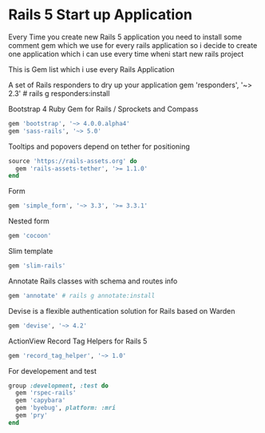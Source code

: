 # Rails 5 Start up Application 

Every Time you create new Rails 5 application you need to install some comment gem which we use for every rails application so i decide to create one application which i can use every time wheni start new rails project 

This is Gem list which i use every Rails Application 


A set of Rails responders to dry up your application 
gem 'responders', '~> 2.3' # rails g responders:install

Bootstrap 4 Ruby Gem for Rails / Sprockets and Compass
```ruby
gem 'bootstrap', '~> 4.0.0.alpha4'
gem 'sass-rails', '~> 5.0'
```

Tooltips and popovers depend on tether for positioning
```ruby
source 'https://rails-assets.org' do
  gem 'rails-assets-tether', '>= 1.1.0'
end
```
Form
```ruby
gem 'simple_form', '~> 3.3', '>= 3.3.1'
```

Nested form
```ruby
gem 'cocoon'
```

Slim template
```ruby
gem 'slim-rails'
```
Annotate Rails classes with schema and routes info
```ruby
gem 'annotate' # rails g annotate:install
```

Devise is a flexible authentication solution for Rails based on Warden
```ruby
gem 'devise', '~> 4.2'
```

ActionView Record Tag Helpers for Rails 5

```ruby
gem 'record_tag_helper', '~> 1.0'
```

For developement and test 
```ruby
group :development, :test do
  gem 'rspec-rails'
  gem 'capybara'
  gem 'byebug', platform: :mri
  gem 'pry'
end
```
